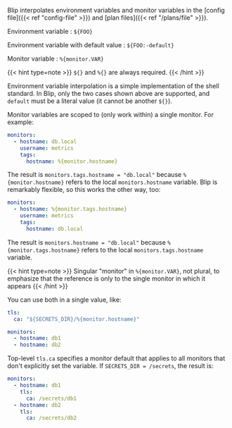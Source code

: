 ---
---

Blip interpolates environment variables and monitor variables in the [config file]({{< ref "config-file" >}}) and [plan files]({{< ref "/plans/file" >}}).

Environment variable
: `${FOO}`

Environment variable with default value
: `${FOO:-default}`

Monitor variable
: `%{monitor.VAR}`

{{< hint type=note >}}
`${}` and `%{}` are always required.
{{< /hint >}}

Environment variable interpolation is a simple implementation of the shell standard.
In Blip, only the two cases shown above are supported, and `default` must be a literal value (it cannot be another `${}`).

Monitor variables are scoped to (only work within) a single monitor.
For example:

```yaml
monitors:
  - hostname: db.local
    username: metrics
    tags:
      hostname: %{monitor.hostname}
```

The result is `monitors.tags.hostname = "db.local"` because `%{monitor.hostname}` refers to the local `monitors.hostname` variable.
Blip is remarkably flexible, so this works the other way, too:

```yaml
monitors:
  - hostname: %{monitor.tags.hostname}
    username: metrics
    tags:
      hostname: db.local
```

The result is `monitors.hostname = "db.local"` because `%{monitor.tags.hostname}` refers to the local `monitors.tags.hostname` variable.


{{< hint type=note >}}
Singular "monitor" in `%{monitor.VAR}`, not plural, to emphasize that the reference is only to the single monitor in which it appears
{{< /hint >}}

You can use both in a single value, like:

```yaml
tls:
  ca: "${SECRETS_DIR}/%{monitor.hostname}"

monitors:
  - hostname: db1
  - hostname: db2
```

Top-level `tls.ca` specifies a monitor default that applies to all monitors that don't explicitly set the variable.
If `SECRETS_DIR = /secrets`, the result is:

```yaml
monitors:
  - hostname: db1
    tls:
      ca: /secrets/db1
  - hostname: db2
    tls:
      ca: /secrets/db2
```
